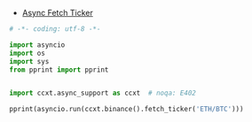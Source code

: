 - [Async Fetch Ticker](./examples/py/)


 ```python
 # -*- coding: utf-8 -*-

import asyncio
import os
import sys
from pprint import pprint


import ccxt.async_support as ccxt  # noqa: E402

pprint(asyncio.run(ccxt.binance().fetch_ticker('ETH/BTC')))
 
```